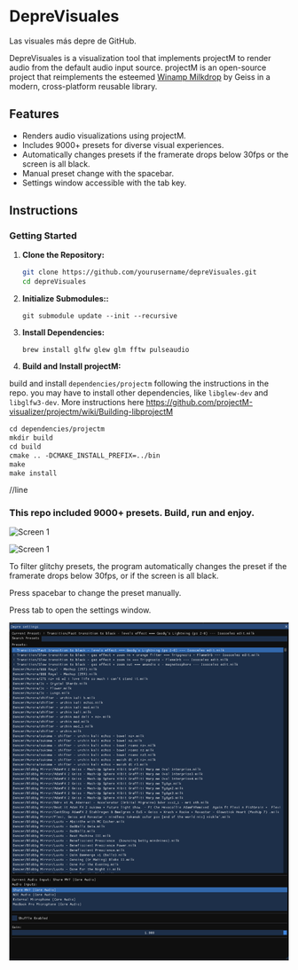 # DepreVisuales

Las visuales más depre de GitHub.

DepreVisuales is a visualization tool that implements projectM to render audio from the default audio input source.
projectM is an open-source project that reimplements the
esteemed [Winamp Milkdrop](https://en.wikipedia.org/wiki/MilkDrop) by Geiss in a modern, cross-platform reusable
library.

## Features

- Renders audio visualizations using projectM.
- Includes 9000+ presets for diverse visual experiences.
- Automatically changes presets if the framerate drops below 30fps or the screen is all black.
- Manual preset change with the spacebar.
- Settings window accessible with the tab key.

## Instructions

### Getting Started

1. **Clone the Repository:**

   ```sh
   git clone https://github.com/yourusername/depreVisuales.git
   cd depreVisuales
   ```


2. **Initialize Submodules::**

   ```
   git submodule update --init --recursive
   ```

3. **Install Dependencies:**

    ```
    brew install glfw glew glm fftw pulseaudio
    ```


4. **Build and Install projectM:**

build and install `dependencies/projectm` following the instructions in the repo. you may have to install other
dependencies, like `libglew-dev` and `libglfw3-dev`.
More instructions here https://github.com/projectM-visualizer/projectm/wiki/Building-libprojectM

   ```
   cd dependencies/projectm
   mkdir build
   cd build
   cmake .. -DCMAKE_INSTALL_PREFIX=../bin
   make
   make install
   ```

//line


### This repo included 9000+ presets. Build, run and enjoy.

![Screen 1](./docs/screen-1.png)

![Screen 1](./docs/screen-2.png)

To filter glitchy presets, the program automatically changes the preset if the framerate drops below 30fps, or if the
screen is all black.

Press spacebar to change the preset manually.

Press tab to open the settings window.

![Screen 1](./docs/settings.png)


